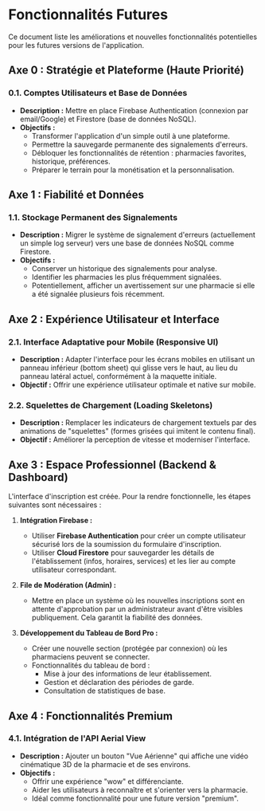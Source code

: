 # Fonctionnalités Futures

Ce document liste les améliorations et nouvelles fonctionnalités potentielles pour les futures versions de l'application.

## Axe 0 : Stratégie et Plateforme (Haute Priorité)

### 0.1. Comptes Utilisateurs et Base de Données
- **Description :** Mettre en place Firebase Authentication (connexion par email/Google) et Firestore (base de données NoSQL).
- **Objectifs :**
    - Transformer l'application d'un simple outil à une plateforme.
    - Permettre la sauvegarde permanente des signalements d'erreurs.
    - Débloquer les fonctionnalités de rétention : pharmacies favorites, historique, préférences.
    - Préparer le terrain pour la monétisation et la personnalisation.

## Axe 1 : Fiabilité et Données

### 1.1. Stockage Permanent des Signalements
- **Description :** Migrer le système de signalement d'erreurs (actuellement un simple log serveur) vers une base de données NoSQL comme Firestore.
- **Objectifs :**
    - Conserver un historique des signalements pour analyse.
    - Identifier les pharmacies les plus fréquemment signalées.
    - Potentiellement, afficher un avertissement sur une pharmacie si elle a été signalée plusieurs fois récemment.

## Axe 2 : Expérience Utilisateur et Interface

### 2.1. Interface Adaptative pour Mobile (Responsive UI)
- **Description :** Adapter l'interface pour les écrans mobiles en utilisant un panneau inférieur (bottom sheet) qui glisse vers le haut, au lieu du panneau latéral actuel, conformément à la maquette initiale.
- **Objectif :** Offrir une expérience utilisateur optimale et native sur mobile.

### 2.2. Squelettes de Chargement (Loading Skeletons)
- **Description :** Remplacer les indicateurs de chargement textuels par des animations de "squelettes" (formes grisées qui imitent le contenu final).
- **Objectif :** Améliorer la perception de vitesse et moderniser l'interface.

## Axe 3 : Espace Professionnel (Backend & Dashboard)

L'interface d'inscription est créée. Pour la rendre fonctionnelle, les étapes suivantes sont nécessaires :

1.  **Intégration Firebase :**
    *   Utiliser **Firebase Authentication** pour créer un compte utilisateur sécurisé lors de la soumission du formulaire d'inscription.
    *   Utiliser **Cloud Firestore** pour sauvegarder les détails de l'établissement (infos, horaires, services) et les lier au compte utilisateur correspondant.

2.  **File de Modération (Admin) :**
    *   Mettre en place un système où les nouvelles inscriptions sont en attente d'approbation par un administrateur avant d'être visibles publiquement. Cela garantit la fiabilité des données.

3.  **Développement du Tableau de Bord Pro :**
    *   Créer une nouvelle section (protégée par connexion) où les pharmaciens peuvent se connecter.
    *   Fonctionnalités du tableau de bord :
        *   Mise à jour des informations de leur établissement.
        *   Gestion et déclaration des périodes de garde.
        *   Consultation de statistiques de base.

## Axe 4 : Fonctionnalités Premium

### 4.1. Intégration de l'API Aerial View
- **Description :** Ajouter un bouton "Vue Aérienne" qui affiche une vidéo cinématique 3D de la pharmacie et de ses environs.
- **Objectifs :**
    - Offrir une expérience "wow" et différenciante.
    - Aider les utilisateurs à reconnaître et s'orienter vers la pharmacie.
    - Idéal comme fonctionnalité pour une future version "premium".